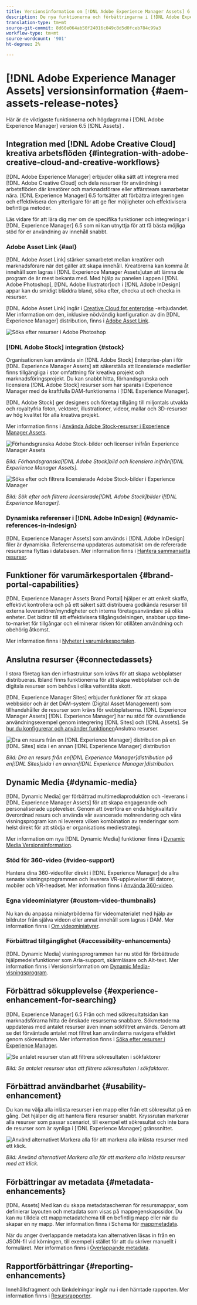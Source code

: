 ```yaml
---
title: Versionsinformation om [!DNL Adobe Experience Manager Assets] 6.5.
description: De nya funktionerna och förbättringarna i [!DNL Adobe Experience Manager] 6.5 [!DNL Assets].
translation-type: tm+mt
source-git-commit: 8d60e064ab50f24016c049c8d5d0fceb784c99a3
workflow-type: tm+mt
source-wordcount: '901'
ht-degree: 2%

---
```



# [!DNL Adobe Experience Manager Assets] versionsinformation {#aem-assets-release-notes}

Här är de viktigaste funktionerna och högdagrarna i [!DNL Adobe Experience Manager] version 6.5 [!DNL Assets] .

## Integration med [!DNL Adobe Creative Cloud] kreativa arbetsflöden {#integration-with-adobe-creative-cloud-and-creative-workflows}

[!DNL Adobe Experience Manager] erbjuder olika sätt att integrera med [!DNL Adobe Creative Cloud] och dela resurser för användning i arbetsflöden där kreatörer och marknadsförare eller affärsteam samarbetar nära. [!DNL Experience Manager] 6.5 fortsätter att förbättra integreringen och effektivisera den ytterligare för att ge fler möjligheter och effektivisera befintliga metoder.

Läs vidare för att lära dig mer om de specifika funktioner och integreringar i [!DNL Experience Manager] 6.5 som ni kan utnyttja för att få bästa möjliga stöd för er användning av innehåll snabbt.

### Adobe Asset Link {#aal}

[!DNL Adobe Asset Link] stärker samarbetet mellan kreatörer och marknadsförare när det gäller att skapa innehåll. Kreatörerna kan komma åt innehåll som lagras i [!DNL Experience Manager Assets]utan att lämna de program de är mest bekanta med. Med hjälp av panelen i appen i [!DNL Adobe Photoshop], [!DNL Adobe Illustrator]och i [!DNL Adobe InDesign] appar kan du smidigt bläddra bland, söka efter, checka ut och checka in resurser.

[!DNL Adobe Asset Link] ingår i [Creative Cloud for enterprise](https://www.adobe.com/creativecloud/business/enterprise.html) -erbjudandet. Mer information om den, inklusive nödvändig konfiguration av din [!DNL Experience Manager] distribution, finns i [Adobe Asset Link](https://helpx.adobe.com/enterprise/using/adobe-asset-link.html).

![Söka efter resurser i Adobe Photoshop](assets/asset_search_photoshop.png)

### [!DNL Adobe Stock] integration {#stock}

Organisationen kan använda sin [!DNL Adobe Stock] Enterprise-plan i för [!DNL Experience Manager Assets] att säkerställa att licensierade mediefiler finns tillgängliga i stor omfattning för kreativa projekt och marknadsföringsprojekt. Du kan snabbt hitta, förhandsgranska och licensiera [!DNL Adobe Stock] resurser som har sparats i Experience Manager med de kraftfulla DAM-funktionerna i [!DNL Experience Manager].

[!DNL Adobe Stock] ger designers och företag tillgång till miljontals utvalda och royaltyfria foton, vektorer, illustrationer, videor, mallar och 3D-resurser av hög kvalitet för alla kreativa projekt.

Mer information finns i [Använda Adobe Stock-resurser i Experience Manager Assets](/help/assets/aem-assets-adobe-stock.md).

![Förhandsgranska Adobe Stock-bilder och licenser inifrån Experience Manager Assets](assets/stock_image_preview_license_options.png)

*Bild: Förhandsgranska[!DNL Adobe Stock]bild och licensiera inifrån[!DNL Experience Manager Assets].*

![Söka efter och filtrera licensierade Adobe Stock-bilder i Experience Manager](assets/aem-search-filters2.jpg)

*Bild: Sök efter och filtrera licensierade[!DNL Adobe Stock]bilder i[!DNL Experience Manager].*

### Dynamiska referenser i [!DNL Adobe InDesign] {#dynamic-references-in-indesign}

[!DNL Experience Manager Assets] som används i [!DNL Adobe InDesign] filer är dynamiska. Referenserna uppdateras automatiskt om de refererade resurserna flyttas i databasen. Mer information finns i [Hantera sammansatta resurser](/help/assets/managing-linked-subassets.md).

## Funktioner för varumärkesportalen {#brand-portal-capabilities}

[!DNL Experience Manager Assets Brand Portal] hjälper er att enkelt skaffa, effektivt kontrollera och på ett säkert sätt distribuera godkända resurser till externa leverantörer/myndigheter och interna företagsanvändare på olika enheter. Det bidrar till att effektivisera tillgångsdelningen, snabbar upp time-to-market för tillgångar och eliminerar risken för otillåten användning och obehörig åtkomst.

Mer information finns i [Nyheter i varumärkesportalen](https://helpx.adobe.com/experience-manager/brand-portal/using/whats-new.html).

## Anslutna resurser {#connectedassets}

I stora företag kan den infrastruktur som krävs för att skapa webbplatser distribueras. Ibland finns funktionerna för att skapa webbplatser och de digitala resurser som behövs i olika vattentäta skott.

[!DNL Experience Manager Sites] erbjuder funktioner för att skapa webbsidor och är det DAM-system (Digital Asset Management) som tillhandahåller de resurser som krävs för webbplatserna. [!DNL Experience Manager Assets] [!DNL Experience Manager] har nu stöd för ovanstående användningsexempel genom integrering [!DNL Sites] och [!DNL Assets]. Se [hur du konfigurerar och använder funktionen](/help/assets/use-assets-across-connected-assets-instances.md)Anslutna resurser.

![Dra en resurs från en [!DNL Experience Manager] distribution på en [!DNL Sites] sida i en annan [!DNL Experience Manager] distribution](assets/connected-assets-drag-and-drop-only.gif)

*Bild: Dra en resurs från en[!DNL Experience Manager]distribution på en[!DNL Sites]sida i en annan[!DNL Experience Manager]distribution.*

## Dynamic Media {#dynamic-media}

[!DNL Dynamic Media] ger förbättrad multimediaproduktion och -leverans i [!DNL Experience Manager Assets] för att skapa engagerande och personaliserade upplevelser. Genom att överföra en enda högkvalitativ överordnad resurs och använda vår avancerade molnrendering och våra visningsprogram kan ni leverera vilken kombination av renderingar som helst direkt för att stödja er organisations mediestrategi.

Mer information om nya [!DNL Dynamic Media] funktioner finns i [Dynamic Media Versionsinformation](https://docs.adobe.com/content/help/en/dynamic-media-developer-resources/release-notes/s7rn2017.html).

### Stöd för 360-video {#video-support}

Hantera dina 360-videofiler direkt i [!DNL Experience Manager] de allra senaste visningsprogrammen och leverera VR-upplevelser till datorer, mobiler och VR-headset. Mer information finns i [Använda 360-video](/help/assets/360-video.md).

### Egna videominiatyrer {#custom-video-thumbnails}

Nu kan du anpassa miniatyrbilderna för videomaterialet med hjälp av bildrutor från själva videon eller annat innehåll som lagras i DAM. Mer information finns i [Om videominiatyrer](/help/assets/video.md#about-video-thumbnails-in-dynamic-media-scene-mode).

### Förbättrad tillgänglighet {#accessibility-enhancements}

[!DNL Dynamic Media] visningsprogrammen har nu stöd för förbättrade hjälpmedelsfunktioner som Aria-support, skärmläsare och Alt-text. Mer information finns i Versionsinformation om [Dynamic Media-visningsprogram](https://docs.adobe.com/content/help/en/dynamic-media-developer-resources/library/home.html).

## Förbättrad sökupplevelse {#experience-enhancement-for-searching}

[!DNL Experience Manager] 6.5 Från och med sökresultatsidan kan marknadsförarna hitta de önskade resurserna snabbare. Sökmetoderna uppdateras med antalet resurser även innan sökfiltret används. Genom att se det förväntade antalet mot filtret kan användarna navigera effektivt genom sökresultaten. Mer information finns i [Söka efter resurser i Experience Manager](../assets/search-assets.md).

![Se antalet resurser utan att filtrera sökresultaten i sökfaktorer](/help/assets/assets/asset_search_results_in_facets_filters.png)

*Bild: Se antalet resurser utan att filtrera sökresultaten i sökfaktorer.*

## Förbättrad användbarhet {#usability-enhancement}

Du kan nu välja alla inlästa resurser i en mapp eller från ett sökresultat på en gång. Det hjälper dig att hantera flera resurser snabbt. Kryssrutan markerar alla resurser som passar scenariot, till exempel ett sökresultat och inte bara de resurser som är synliga i [!DNL Experience Manager] gränssnittet.

![Använd alternativet Markera alla för att markera alla inlästa resurser med ett klick.](assets/select-all-in-aem-assets.gif)

*Bild: Använd alternativet Markera alla för att markera alla inlästa resurser med ett klick.*

## Förbättringar av metadata {#metadata-enhancements}

[!DNL Assets] Med kan du skapa metadatascheman för resursmappar, som definierar layouten och metadata som visas på mappegenskapssidor. Du kan nu tilldela ett mappmetadatchema till en befintlig mapp eller när du skapar en ny mapp. Mer information finns i Schema för [mappmetadata](/help/assets/folder-metadata-schema.md).

När du anger överlappande metadata kan alternativen läsas in från en JSON-fil vid körningen, till exempel i stället för att du skriver manuellt i formuläret. Mer information finns i [Överlappande metadata](/help/assets/cascading-metadata.md).

## Rapportförbättringar {#reporting-enhancements}

Innehållsfragment och länkdelningar ingår nu i den hämtade rapporten. Mer information finns i [Resursrapporter](/help/assets/asset-reports.md).
